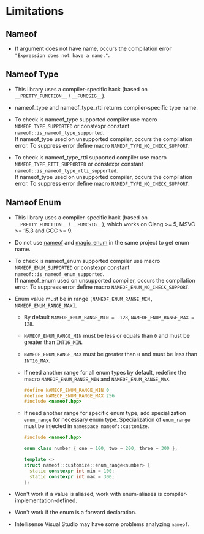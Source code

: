 # Limitations

## Nameof

* If argument does not have name, occurs the compilation error `"Expression does not have a name."`.

## Nameof Type

* This library uses a compiler-specific hack (based on `__PRETTY_FUNCTION__` / `__FUNCSIG__`).

* nameof_type and nameof_type_rtti returns compiler-specific type name.

* To check is nameof_type supported compiler use macro `NAMEOF_TYPE_SUPPORTED` or constexpr constant `nameof::is_nameof_type_supported`.</br>
  If nameof_type used on unsupported compiler, occurs the compilation error. To suppress error define macro `NAMEOF_TYPE_NO_CHECK_SUPPORT`.

* To check is nameof_type_rtti supported compiler use macro `NAMEOF_TYPE_RTTI_SUPPORTED` or constexpr constant `nameof::is_nameof_type_rtti_supported`.</br>
  If nameof_type used on unsupported compiler, occurs the compilation error. To suppress error define macro `NAMEOF_TYPE_NO_CHECK_SUPPORT`.

## Nameof Enum

* This library uses a compiler-specific hack (based on `__PRETTY_FUNCTION__` / `__FUNCSIG__`), which works on Clang >= 5, MSVC >= 15.3 and GCC >= 9.

* Do not use [nameof](https://github.com/Neargye/nameof) and [magic_enum](https://github.com/Neargye/magic_enum) in the same project to get enum name.

* To check is nameof_enum supported compiler use macro `NAMEOF_ENUM_SUPPORTED` or constexpr constant `nameof::is_nameof_enum_supported`.</br>
  If nameof_enum used on unsupported compiler, occurs the compilation error. To suppress error define macro `NAMEOF_ENUM_NO_CHECK_SUPPORT`.

* Enum value must be in range `[NAMEOF_ENUM_RANGE_MIN, NAMEOF_ENUM_RANGE_MAX]`.

  * By default `NAMEOF_ENUM_RANGE_MIN = -128`, `NAMEOF_ENUM_RANGE_MAX = 128`.

  * `NAMEOF_ENUM_RANGE_MIN` must be less or equals than `0` and must be greater than `INT16_MIN`.

  * `NAMEOF_ENUM_RANGE_MAX` must be greater than `0` and must be less than `INT16_MAX`.

  * If need another range for all enum types by default, redefine the macro `NAMEOF_ENUM_RANGE_MIN` and `NAMEOF_ENUM_RANGE_MAX`.

    ```cpp
    #define NAMEOF_ENUM_RANGE_MIN 0
    #define NAMEOF_ENUM_RANGE_MAX 256
    #include <nameof.hpp>
    ```

  * If need another range for specific enum type, add specialization `enum_range` for necessary enum type. Specialization of `enum_range` must be injected in `namespace nameof::customize`.

    ```cpp
    #include <nameof.hpp>

    enum class number { one = 100, two = 200, three = 300 };

    template <>
    struct nameof::customize::enum_range<number> {
      static constexpr int min = 100;
      static constexpr int max = 300;
    };
    ```

* Won't work if a value is aliased, work with enum-aliases is compiler-implementation-defined.

* Won't work if the enum is a forward declaration.

* Intellisense Visual Studio may have some problems analyzing `nameof`.
